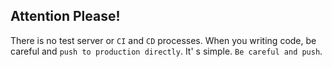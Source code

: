 ## Attention Please!
There is no test server or `CI` and `CD` processes. When you writing code, be careful and `push to production directly`. It' s simple. `Be careful and push`.  